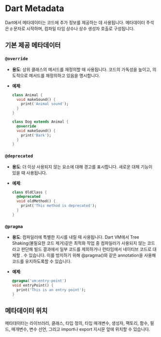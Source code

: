 # Dart Metadata

Dart에서 메타데이터는 코드에 추가 정보를 제공하는 데 사용됩니다. 메타데이터 주석은 `@` 문자로 시작하며, 컴파일 타임 상수나 상수 생성자 호출로 구성됩니다.

## 기본 제공 메타데이터

### `@override`

- **용도**: 상위 클래스의 메서드를 재정의할 때 사용됩니다. 코드의 가독성을 높이고, 의도적으로 메서드를 재정의하고 있음을 명시합니다.
- **예제**:

  ```dart
  class Animal {
    void makeSound() {
      print('Animal sound');
    }
  }

  class Dog extends Animal {
    @override
    void makeSound() {
      print('Bark');
    }
  }
  ```

### `@deprecated`

- **용도**: 더 이상 사용되지 않는 요소에 대해 경고를 표시합니다. 새로운 대체 기능이 있을 때 사용됩니다.
- **예제**:

  ```dart
  class OldClass {
    @deprecated
    void oldMethod() {
      print('This method is deprecated');
    }
  }
  ```

### `@pragma`

- **용도**: 컴파일러에 특별한 지시를 내릴 때 사용됩니다. Dart VM에서 Tree Shaking(불필요한 코드 제거)같은 최적화 작업 중 컴파일러가 사용되지 않는 코드라고 판단해 빌드 결과에서 일부 코드를 제외하거나 런타임에서 네이티브 코드로 대체할 . 수 있습니다. 이를 방지하기 위해 @pragma()와 같은 annotation을 사용해 코드를 유지하도록할 수 있습니다. 
- **예제**:

  ```dart
  @pragma('vm:entry-point')
  void entryPoint() {
    print('This is an entry point');
  }
  ```

## 메타데이터 위치

메타데이터는 라이브러리, 클래스, 타입 정의, 타입 매개변수, 생성자, 팩토리, 함수, 필드, 매개변수, 변수 선언, 그리고 import나 export 지시문 앞에 위치할 수 있습니다.